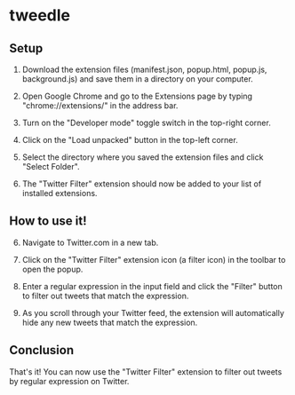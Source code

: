 # tweedle

## Setup

1. Download the extension files (manifest.json, popup.html, popup.js, background.js) and save them in a directory on your computer.

2. Open Google Chrome and go to the Extensions page by typing "chrome://extensions/" in the address bar.

3. Turn on the "Developer mode" toggle switch in the top-right corner.

3. Click on the "Load unpacked" button in the top-left corner.

4. Select the directory where you saved the extension files and click "Select Folder".

5. The "Twitter Filter" extension should now be added to your list of installed extensions.

## How to use it!

6. Navigate to Twitter.com in a new tab.

7. Click on the "Twitter Filter" extension icon (a filter icon) in the toolbar to open the popup.

8. Enter a regular expression in the input field and click the "Filter" button to filter out tweets that match the expression.

9. As you scroll through your Twitter feed, the extension will automatically hide any new tweets that match the expression.

## Conclusion

That's it! You can now use the "Twitter Filter" extension to filter out tweets by regular expression on Twitter.
